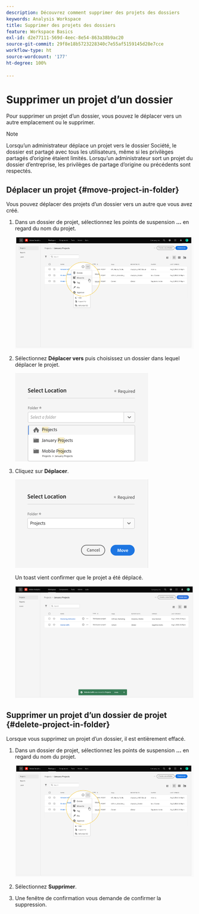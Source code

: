 ```yaml
---
description: Découvrez comment supprimer des projets des dossiers
keywords: Analysis Workspace
title: Supprimer des projets des dossiers
feature: Workspace Basics
exl-id: d2e77111-569d-4eec-8e54-863a38b9ac20
source-git-commit: 29f8e18b5723228340c7e55af5159145d28e7cce
workflow-type: ht
source-wordcount: '177'
ht-degree: 100%

---
```


# Supprimer un projet d’un dossier

Pour supprimer un projet d’un dossier, vous pouvez le déplacer vers un autre emplacement ou le supprimer.

>[!NOTE]
>
>Lorsqu’un administrateur déplace un projet vers le dossier Société, le dossier est partagé avec tous les utilisateurs, même si les privilèges partagés d’origine étaient limités. Lorsqu’un administrateur sort un projet du dossier d’entreprise, les privilèges de partage d’origine ou précédents sont respectés.

## Déplacer un projet {#move-project-in-folder}

Vous pouvez déplacer des projets d’un dossier vers un autre que vous avez créé.

1. Dans un dossier de projet, sélectionnez les points de suspension **...** en regard du nom du projet.

   ![](/help/analyze/analysis-workspace/build-workspace-project/assets/move1.png)

1. Sélectionnez **Déplacer vers** puis choisissez un dossier dans lequel déplacer le projet.

   ![](/help/analyze/analysis-workspace/build-workspace-project/assets/move-select-location.png)

1. Cliquez sur **Déplacer**.

   ![](/help/analyze/analysis-workspace/build-workspace-project/assets/move-click-move.png)

   Un toast vient confirmer que le projet a été déplacé.

   ![](/help/analyze/analysis-workspace/build-workspace-project/assets/move-project-moved.png)

## Supprimer un projet d’un dossier de projet {#delete-project-in-folder}

Lorsque vous supprimez un projet d’un dossier, il est entièrement effacé.

1. Dans un dossier de projet, sélectionnez les points de suspension **...** en regard du nom du projet.

   ![](/help/analyze/analysis-workspace/build-workspace-project/assets/move1.png)

1. Sélectionnez **Supprimer**.

1. Une fenêtre de confirmation vous demande de confirmer la suppression.
